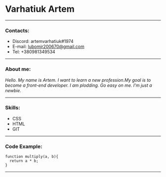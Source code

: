 # **Varhatiuk Artem**
---

### Contacts:
+ Discord: artemvarhatiuk#1974
+ E-mail: lubomir200670@gmail.com
+ Tel: +380981349534

---

### About me:

_Hello. My name is Artem. I want to learn a new profession.My goal is to become a front-end developer. I am 
plodding. Go easy on me. I'm just a newbie._

---

### Skills:
+ CSS
+ HTML
+ GIT

---

### Code Example:
```
function multiply(a, b){
  return a * b; 
}
```

---